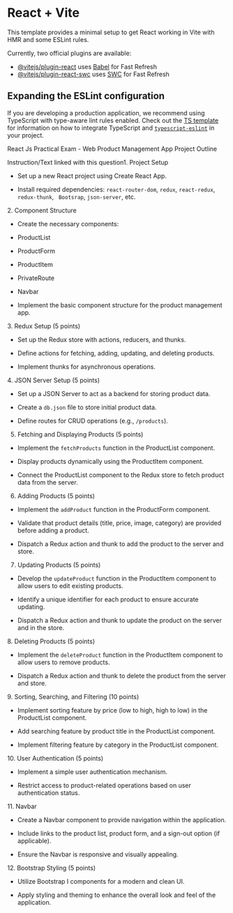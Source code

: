 # React + Vite

This template provides a minimal setup to get React working in Vite with HMR and some ESLint rules.

Currently, two official plugins are available:

- [@vitejs/plugin-react](https://github.com/vitejs/vite-plugin-react/blob/main/packages/plugin-react) uses [Babel](https://babeljs.io/) for Fast Refresh
- [@vitejs/plugin-react-swc](https://github.com/vitejs/vite-plugin-react/blob/main/packages/plugin-react-swc) uses [SWC](https://swc.rs/) for Fast Refresh

## Expanding the ESLint configuration

If you are developing a production application, we recommend using TypeScript with type-aware lint rules enabled. Check out the [TS template](https://github.com/vitejs/vite/tree/main/packages/create-vite/template-react-ts) for information on how to integrate TypeScript and [`typescript-eslint`](https://typescript-eslint.io) in your project.

React Js Practical Exam - Web
Product Management App Project Outline



﻿Instruction/Text linked with this question​1. Project Setup

- Set up a new React project using Create React App.

- Install required dependencies: `react-router-dom`, `redux`, `react-redux`, `redux-thunk`, ` Bootsrap`, `json-server`, etc.



​2. Component Structure

- Create the necessary components:

- ProductList

- ProductForm

- ProductItem

- PrivateRoute

- Navbar

- Implement the basic component structure for the product management app.



​3. Redux Setup (5 points)

- Set up the Redux store with actions, reducers, and thunks.

- Define actions for fetching, adding, updating, and deleting products.

- Implement thunks for asynchronous operations.



​4. JSON Server Setup (5 points)

- Set up a JSON Server to act as a backend for storing product data.

- Create a `db.json` file to store initial product data.

- Define routes for CRUD operations (e.g., `/products`).



5. Fetching and Displaying Products (5 points)

- Implement the `fetchProducts` function in the ProductList component.

- Display products dynamically using the ProductItem component.

- Connect the ProductList component to the Redux store to fetch product data from the server.



6. Adding Products (5 points)

- Implement the `addProduct` function in the ProductForm component.

- Validate that product details (title, price, image, category) are provided before adding a product.

- Dispatch a Redux action and thunk to add the product to the server and store.



7. Updating Products (5 points)

- Develop the `updateProduct` function in the ProductItem component to allow users to edit existing products.

- Identify a unique identifier for each product to ensure accurate updating.

- Dispatch a Redux action and thunk to update the product on the server and in the store.



​8. Deleting Products (5 points)

- Implement the `deleteProduct` function in the ProductItem component to allow users to remove products.

- Dispatch a Redux action and thunk to delete the product from the server and store.



​9. Sorting, Searching, and Filtering (10 points)

- Implement sorting feature by price (low to high, high to low) in the ProductList component.

- Add searching feature by product title in the ProductList component.

- Implement filtering feature by category in the ProductList component.



​10. User Authentication (5 points)

- Implement a simple user authentication mechanism.

- Restrict access to product-related operations based on user authentication status.



​11. Navbar

- Create a Navbar component to provide navigation within the application.

- Include links to the product list, product form, and a sign-out option (if applicable).

- Ensure the Navbar is responsive and visually appealing.



​12. Bootstrap Styling (5 points)

- Utilize Bootstrap I components for a modern and clean UI.

- Apply styling and theming to enhance the overall look and feel of the application.